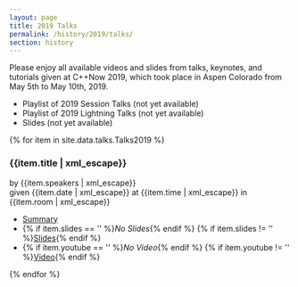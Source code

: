 ```yaml
---
layout: page
title: 2019 Talks
permalink: /history/2019/talks/
section: history
---
```


Please enjoy all available videos and slides from talks, keynotes, and tutorials given at C++Now 2019, which took place in Aspen Colorado from May 5th to May 10th, 2019.

<!--
* [Playlist of 2019 Session Talks](https://www.youtube.com/watch?v=QFIOE1jKv30&list=PL_AKIMJc4roVSbTTfHReQTl1dc9ms0lWH)
* [Playlist of 2019 Lightning Talks](https://www.youtube.com/watch?v=6uon_MtpcwE&list=PL_AKIMJc4roWtkG_Qiw6uwNWcjjG5WLHE)
* [Slides](https://github.com/boostcon/cppnow_presentations_2019)
-->

* Playlist of 2019 Session Talks (not yet available)
* Playlist of 2019 Lightning Talks (not yet available)
* Slides (not yet available)

{% for item in site.data.talks.Talks2019 %}
<div class="panelBox">
    <h3>{{item.title | xml_escape}}</h3>
    <p>
        by {{item.speakers | xml_escape}}
        <br>
        given {{item.date | xml_escape}} at {{item.time | xml_escape}} in {{item.room | xml_escape}}
    </p>
    <ul>
        <li><a href="{{item.sched | uri_escape}}">Summary</a></li>
        <li>
            {% if item.slides == '' %}<span class="greyText"><em>No Slides</em></span>{% endif %}
            {% if item.slides != '' %}<a href="{{item.slides | uri_escape}}">Slides</a>{% endif %}
        </li>
        <li>
            {% if item.youtube == '' %}<span class="greyText"><em>No Video</em></span>{% endif %}
            {% if item.youtube != '' %}<a href="https://youtu.be/{{item.youtube}}" class="panelVideoLink" data-src="{{item.youtube}}">Video</a>{% endif %}
        </li>
    </ul>
</div>
{% endfor %}

<script src="/assets/js/PanelVideoOpener.js"></script>
